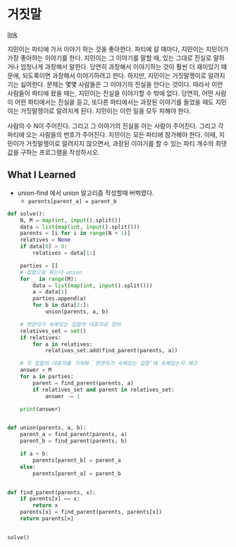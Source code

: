 # 거짓말

[link](https://www.acmicpc.net/problem/1043)

지민이는 파티에 가서 이야기 하는 것을 좋아한다. 파티에 갈 때마다, 지민이는 지민이가 가장 좋아하는 이야기를 한다. 지민이는 그 이야기를 말할 때, 있는 그대로 진실로 말하거나 엄청나게 과장해서 말한다. 당연히 과장해서 이야기하는 것이 훨씬 더 재미있기 때문에, 되도록이면 과장해서 이야기하려고 한다. 하지만, 지민이는 거짓말쟁이로 알려지기는 싫어한다. 문제는 몇몇 사람들은 그 이야기의 진실을 안다는 것이다. 따라서 이런 사람들이 파티에 왔을 때는, 지민이는 진실을 이야기할 수 밖에 없다. 당연히, 어떤 사람이 어떤 파티에서는 진실을 듣고, 또다른 파티에서는 과장된 이야기를 들었을 때도 지민이는 거짓말쟁이로 알려지게 된다. 지민이는 이런 일을 모두 피해야 한다.

사람의 수 N이 주어진다. 그리고 그 이야기의 진실을 아는 사람이 주어진다. 그리고 각 파티에 오는 사람들의 번호가 주어진다. 지민이는 모든 파티에 참가해야 한다. 이때, 지민이가 거짓말쟁이로 알려지지 않으면서, 과장된 이야기를 할 수 있는 파티 개수의 최댓값을 구하는 프로그램을 작성하시오.

## What I Learned

- union-find 에서 union 알고리즘 작성할때 버벅였다.
  - `parents[parent_a] = parent_b`

```python
def solve():
    N, M = map(int, input().split())
    data = list(map(int, input().split()))
    parents = [i for i in range(N + 1)]
    relatives = None
    if data[0] > 0:
        relatives = data[1:]

    parties = []
    # 집합으로 묶는다 union
    for _ in range(M):
        data = list(map(int, input().split()))
        a = data[1]
        parties.append(a)
        for b in data[2:]:
            union(parents, a, b)

    # 연관자가 속해있는 집합의 대표자로 정리
    relatives_set = set()
    if relatives:
        for a in relatives:
            relatives_set.add(find_parent(parents, a))

    # 각 집합의 대표자를 가져와 `연관자가 속해있는 집합`에 속해있는지 체크
    answer = M
    for a in parties:
        parent = find_parent(parents, a)
        if relatives_set and parent in relatives_set:
            answer -= 1

    print(answer)


def union(parents, a, b):
    parent_a = find_parent(parents, a)
    parent_b = find_parent(parents, b)

    if a < b:
        parents[parent_b] = parent_a
    else:
        parents[parent_a] = parent_b


def find_parent(parents, x):
    if parents[x] == x:
        return x
    parents[x] = find_parent(parents, parents[x])
    return parents[x]


solve()


```
